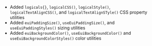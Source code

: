 - Added `logicals{}`, `logicalCSS()`, `logicalStyle()`, `logicalTextAlignCSS()`, and `logicalTextAlignSTyle()` CSS property utilities
- Added `euiPaddingSize()`, `useEuiPaddingSize()`, and `useEuiPaddingStyles()` sizing utilities
- Added `euiBackgroundColor()`, `useEuiBackgroundColor()` and `useEuiBackgroundColorStyles()` color utilities
